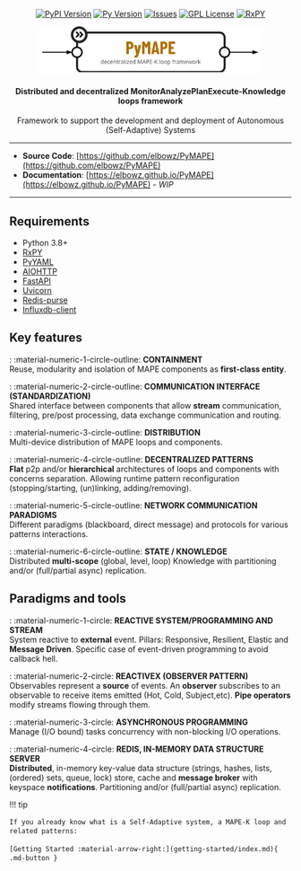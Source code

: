 <p align="center">
    <a href="https://pypi.org/project/pymape/"><img
        src="https://img.shields.io/pypi/v/pymape?style=flat-square"
        alt="PyPI Version"
    /></a>
    <a href="https://pypi.org/project/pymape/"><img
        src="https://img.shields.io/pypi/pyversions/pymape?style=flat-square"
        alt="Py Version"
    /></a>
    <a href="https://github.com/elbowz/pymape/issues"><img
        src="https://img.shields.io/github/issues/elbowz/pymape.svg?style=flat-square"
        alt="Issues"
    /></a>
    <a href="https://raw.githubusercontent.com/elbowz/PyMAPE/main/LICENSE"><img
        src="https://img.shields.io/github/license/elbowz/pymape.svg?style=flat-square"
        alt="GPL License"
    /></a>
    <a href="https://raw.githubusercontent.com/elbowz/PyMAPE/main/LICENSE"><img
        src="https://img.shields.io/static/v1?label=Powered&message=RxPY&style=flat-square&color=informational"
        alt="RxPY"
    /></a>
</p>

<p align="center">
    <img src="https://github.com/elbowz/PyMAPE/raw/main/docs/img/logo.png" alt="PyMAPE" width="400">
    <h4 align="center">Distributed and decentralized MonitorAnalyzePlanExecute-Knowledge loops framework</h3>
    <p align="center">
        Framework to support the development and deployment of Autonomous (Self-Adaptive) Systems
    </p>
</p>

---

* __Source Code__: [https://github.com/elbowz/PyMAPE](https://github.com/elbowz/PyMAPE)
* __Documentation__: [https://elbowz.github.io/PyMAPE](https://elbowz.github.io/PyMAPE) - _WIP_

---

## Requirements

* Python 3.8+
* [RxPY](https://github.com/ReactiveX/RxPY)
* [PyYAML](https://github.com/yaml/pyyaml)
* [AIOHTTP](https://github.com/aio-libs/aiohttp)
* [FastAPI](https://github.com/tiangolo/fastapi)
* [Uvicorn](https://github.com/encode/uvicorn)
* [Redis-purse](https://github.com/plataux/purse)
* [Influxdb-client](https://github.com/influxdata/influxdb-client-python)


## Key features

:   :material-numeric-1-circle-outline: __CONTAINMENT__   
    Reuse, modularity and isolation of MAPE components as __first-class entity__.

:   :material-numeric-2-circle-outline: __COMMUNICATION INTERFACE (STANDARDIZATION)__   
    Shared interface between components that allow __stream__ communication, filtering, pre/post processing, data exchange communication and routing.

:   :material-numeric-3-circle-outline: __DISTRIBUTION__   
    Multi-device distribution of MAPE loops and components.

:   :material-numeric-4-circle-outline: __DECENTRALIZED PATTERNS__   
    __Flat__ p2p and/or __hierarchical__ architectures of loops and components with concerns separation. Allowing runtime pattern reconfiguration (stopping/starting, (un)linking, adding/removing).

:   :material-numeric-5-circle-outline: __NETWORK COMMUNICATION PARADIGMS__   
    Different paradigms (blackboard, direct message) and protocols for various patterns interactions.

:   :material-numeric-6-circle-outline: __STATE / KNOWLEDGE__   
    Distributed __multi-scope__ (global, level, loop) Knowledge with partitioning and/or (full/partial async) replication.

## Paradigms and tools

:   :material-numeric-1-circle: __REACTIVE SYSTEM/PROGRAMMING AND STREAM__   
    System reactive to __external__ event. Pillars: Responsive, Resilient, Elastic and __Message Driven__. Specific case of event-driven programming to avoid callback hell.

:   :material-numeric-2-circle: __REACTIVEX (OBSERVER PATTERN)__   
    Observables represent a __source__ of events. An __observer__ subscribes to an observable to receive items emitted (Hot, Cold, Subject,etc). __Pipe operators__ modify streams flowing through them.

:   :material-numeric-3-circle: __ASYNCHRONOUS PROGRAMMING__   
    Manage (I/O bound) tasks concurrency with non-blocking I/O operations.

:   :material-numeric-4-circle: __REDIS, IN-MEMORY DATA STRUCTURE SERVER__   
    __Distributed__, in-memory key-value data structure (strings, hashes, lists, (ordered) sets, queue, lock) store, cache and __message broker__ with keyspace __notifications__. Partitioning and/or (full/partial async) replication.


!!! tip

    If you already know what is a Self-Adaptive system, a MAPE-K loop and related patterns:

    [Getting Started :material-arrow-right:](getting-started/index.md){ .md-button }
 